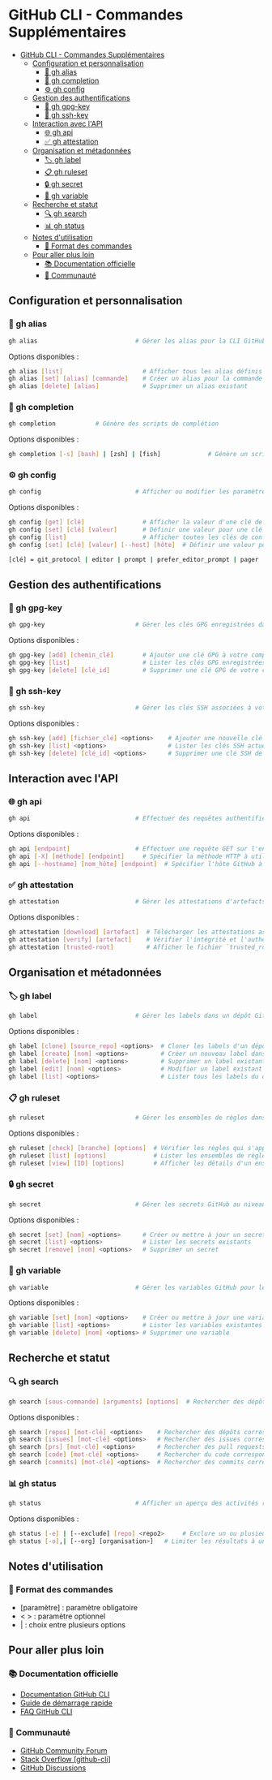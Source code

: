 # GitHub CLI - Commandes Supplémentaires


- [GitHub CLI - Commandes Supplémentaires](#github-cli---commandes-supplémentaires)
  - [Configuration et personnalisation](#configuration-et-personnalisation)
    - [🔄 gh alias](#-gh-alias)
    - [🔄 gh completion](#-gh-completion)
    - [⚙️ gh config](#️-gh-config)
  - [Gestion des authentifications](#gestion-des-authentifications)
    - [🔑 gh gpg-key](#-gh-gpg-key)
    - [🔑 gh ssh-key](#-gh-ssh-key)
  - [Interaction avec l'API](#interaction-avec-lapi)
    - [🌐 gh api](#-gh-api)
    - [✅ gh attestation](#-gh-attestation)
  - [Organisation et métadonnées](#organisation-et-métadonnées)
    - [🏷️ gh label](#️-gh-label)
    - [📋 gh ruleset](#-gh-ruleset)
    - [🔒 gh secret](#-gh-secret)
    - [🔧 gh variable](#-gh-variable)
  - [Recherche et statut](#recherche-et-statut)
    - [🔍 gh search](#-gh-search)
    - [📊 gh status](#-gh-status)
  - [Notes d'utilisation](#notes-dutilisation)
    - [📝 Format des commandes](#-format-des-commandes)
  - [Pour aller plus loin](#pour-aller-plus-loin)
    - [📚 Documentation officielle](#-documentation-officielle)
    - [👥 Communauté](#-communauté)
## Configuration et personnalisation
### 🔄 gh alias
```bash
gh alias                           # Gérer les alias pour la CLI GitHub
```
Options disponibles :
```bash
gh alias [list]                      # Afficher tous les alias définis
gh alias [set] [alias] [commande]    # Créer un alias pour la commande
gh alias [delete] [alias]            # Supprimer un alias existant
```

### 🔄 gh completion
```bash
gh completion           # Génère des scripts de complétion 
```
Options disponibles :
```bash
gh completion [-s] [bash] | [zsh] | [fish]             # Génère un script de complétion pour le shell
```

### ⚙️ gh config
```bash
gh config                          # Afficher ou modifier les paramètres de configuration de gh
```
Options disponibles :
```bash
gh config [get] [clé]                # Afficher la valeur d'une clé de configuration spécifique
gh config [set] [clé] [valeur]       # Définir une valeur pour une clé de configuration spécifique
gh config [list]                     # Afficher toutes les clés de configuration et leurs valeurs
gh config [set] [clé] [valeur] [--host] [hôte]  # Définir une valeur pour une clé de configuration spécifique à un hôte

[clé] = git_protocol | editor | prompt | prefer_editor_prompt | pager | http_unix_socket | browser
```

## Gestion des authentifications
### 🔑 gh gpg-key
```bash
gh gpg-key                         # Gérer les clés GPG enregistrées dans votre compte GitHub
```
Options disponibles :
```bash
gh gpg-key [add] [chemin_clé]        # Ajouter une clé GPG à votre compte GitHub
gh gpg-key [list]                    # Lister les clés GPG enregistrées dans votre compte
gh gpg-key [delete] [clé_id]         # Supprimer une clé GPG de votre compte GitHub
```

### 🔑 gh ssh-key
```bash
gh ssh-key                         # Gérer les clés SSH associées à votre compte GitHub
```
Options disponibles :
```bash
gh ssh-key [add] [fichier_clé] <options>    # Ajouter une nouvelle clé SSH à votre compte GitHub
gh ssh-key [list] <options>                 # Lister les clés SSH actuellement associées à votre compte
gh ssh-key [delete] [clé_id] <options>      # Supprimer une clé SSH de votre compte GitHub
```

## Interaction avec l'API
### 🌐 gh api
```bash
gh api                             # Effectuer des requêtes authentifiées vers l'API GitHub.
```
Options disponibles :
```bash
gh api [endpoint]                  # Effectuer une requête GET sur l'endpoint spécifié
gh api [-X] [méthode] [endpoint]     # Spécifier la méthode HTTP à utiliser : GET, POST, PUT, DELETE, PATCH
gh api [--hostname] [nom_hôte] [endpoint]  # Spécifier l'hôte GitHub à utiliser (par défaut : github.com)
```

### ✅ gh attestation
```bash
gh attestation                     # Gérer les attestations d'artefacts dans GitHub Actions
```
Options disponibles :
```bash
gh attestation [download] [artefact]  # Télécharger les attestations associées à un artefact
gh attestation [verify] [artefact]    # Vérifier l'intégrité et l'authenticité d'un artefact
gh attestation [trusted-root]         # Afficher le fichier `trusted_root.jsonl` pour une vérification hors ligne
```

## Organisation et métadonnées
### 🏷️ gh label
```bash
gh label                           # Gérer les labels dans un dépôt GitHub
```
Options disponibles :
```bash
gh label [clone] [source_repo] <options>  # Cloner les labels d'un dépôt source vers un dépôt cible
gh label [create] [nom] <options>         # Créer un nouveau label dans le dépôt
gh label [delete] [nom] <options>         # Supprimer un label existant du dépôt
gh label [edit] [nom] <options>           # Modifier un label existant dans le dépôt
gh label [list] <options>                 # Lister tous les labels du dépôt
```

### 📋 gh ruleset
```bash
gh ruleset                         # Gérer les ensembles de règles dans un dépôt GitHub
```
Options disponibles :
```bash
gh ruleset [check] [branche] [options]  # Vérifier les règles qui s'appliquent à une branche spécifique
gh ruleset [list] [options]             # Lister les ensembles de règles pour un dépôt ou une organisation
gh ruleset [view] [ID] [options]        # Afficher les détails d'un ensemble de règles spécifique
```

### 🔒 gh secret
```bash
gh secret                          # Gérer les secrets GitHub au niveau du dépôt, de l'organisation ou de l'utilisateur
```
Options disponibles :
```bash
gh secret [set] [nom] <options>      # Créer ou mettre à jour un secret
gh secret [list] <options>           # Lister les secrets existants
gh secret [remove] [nom] <options>   # Supprimer un secret
```

### 🔧 gh variable
```bash
gh variable                        # Gérer les variables GitHub pour les workflows Actions
```
Options disponibles :
```bash
gh variable [set] [nom] <options>    # Créer ou mettre à jour une variable
gh variable [list] <options>         # Lister les variables existantes
gh variable [delete] [nom] <options> # Supprimer une variable
```

## Recherche et statut
### 🔍 gh search
```bash
gh search [sous-commande] [arguments] [options]  # Rechercher des dépôts, des issues, des pull requests, du code ou des commits sur GitHub
```
Options disponibles :
```bash
gh search [repos] [mot-clé] <options>    # Rechercher des dépôts correspondant à des mots-clés
gh search [issues] [mot-clé] <options>   # Rechercher des issues correspondant à des mots-clés
gh search [prs] [mot-clé] <options>      # Rechercher des pull requests correspondant à des mots-clés
gh search [code] [mot-clé] <options>     # Rechercher du code correspondant à des mots-clés
gh search [commits] [mot-clé] <options>  # Rechercher des commits correspondant à des mots-clés
```

### 📊 gh status
```bash
gh status                          # Afficher un aperçu des activités récentes sur GitHub
```
Options disponibles :
```bash
gh status [-e] | [--exclude] [repo] <repo2>     # Exclure un ou plusieurs dépôts spécifiques des résultats
gh status [-o],| [--org] [organisation>]   # Limiter les résultats à une organisation spécifique
```

## Notes d'utilisation
### 📝 Format des commandes
- [paramètre] : paramètre obligatoire
- < > : paramètre optionnel
- | : choix entre plusieurs options

## Pour aller plus loin
### 📚 Documentation officielle
- [Documentation GitHub CLI](https://cli.github.com/manual/)
- [Guide de démarrage rapide](https://docs.github.com/en/github-cli/github-cli/quickstart)
- [FAQ GitHub CLI](https://cli.github.com/manual/gh_help_reference)

### 👥 Communauté
- [GitHub Community Forum](https://github.community/)
- [Stack Overflow [github-cli]](https://stackoverflow.com/questions/tagged/github-cli)
- [GitHub Discussions](https://github.com/cli/cli/discussions)